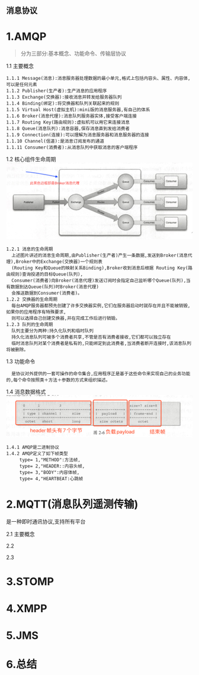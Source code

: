 ## 消息协议
# 1.AMQP
 > 分为三部分:基本概念、功能命令、传输层协议

1.1  主要概念    

    1.1.1 Message(消息):消息服务器处理数据的最小单元,格式上包括内容头、属性、内容体,可以是任何元素
    1.1.2 Publisher(生产者):生产消息的应用程序
    1.1.3 Exchange(交换器):接收消息并转发给服务器队列
    1.1.4 Binding(绑定):将交换器和队列关联起来的规则
    1.1.5 Virtual Host(虚拟主机):mini版的消息服务器,有自己的体系
    1.1.6 Broker(消息代理):消息队列服务器实体,接受客户端连接
    1.1.7 Routing Key(路由规则):虚拟机可以用它来连接消息
    1.1.8 Queue(消息队列):消息容器,保存消息直到发给消费者
    1.1.9 Connection(连接):可以理解为消息服务器和消息服务器的连接
    1.1.10 Channel(信道):是消息订阅发布的通道
    1.1.11 Consumer(消费者):从消息队列中获取消息的客户端程序
1.2  核心组件生命周期
    ![消息生命周期](doc/img/msg-life-cycle.png)
    
    1.2.1 消息的生命周期
      上述图片讲述的消息生命周期,由Publisher(生产者)产生一条数据,发送到Broker(消息代理),Broker中的Exchange(交换器)一个规则表
      (Routing Key和Queue的映射关系Binding),Broker收到消息后根据 Routing Key(路由规则)查询投递的目标Queue(队列),
      Consumer(消费者)向Broker(消息代理)发送订阅时会指定自己监听哪个Queue(队列),当有数据到达Queue(队列)时Broker(消息代理)
      会推送数据到Consumer(消费者)。
    1.2.2 交换器的生命周期
      每台AMQP服务器都预先创建了许多交换器实例,它们在服务器启动时就存在并且不能被销毁,如果你的应用程序有特殊要求,
      则可以选择自己创建交换器,并在完成工作后进行销毁。
    1.2.3 队列的生命周期
      队列主要分为两种:持久化队列和临时队列
      持久化消息队列可被多个消费者共享,不管是否有消费者接收,它们都可以独立存在 
      临时消息队列对某个消费者是私有的,只能绑定到此消费者,当消费者断开连接时,该消息队列将被删除。
1.3  功能命令

      是协议对外提供的一套可操作的命令集合,应用程序正是基于这些命令来实现自己的业务功能的,每个命令按照类＋方法＋参数的方式来组织描述。
1.4  消息数据格式  
    ![消息数据格式](doc/img/msg-data-format.png)
    
    1.4.1 AMQP是二进制协议
    1.4.2 AMQP定义了如下帧类型 
         type= 1,"METHOD":方法帧,
         type= 2,"HEADER::内容头帧,
         type= 3,"BODY":内容体帧,
         type= 4,"HEARTBEAT:心跳帧

# 2.MQTT(消息队列遥测传输)
   是一种即时通讯协议,支持所有平台
   
2.1 主要概念

2.2
 
2.3
 
# 3.STOMP
# 4.XMPP
# 5.JMS
# 6.总结
